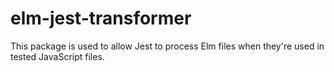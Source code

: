 # elm-jest-transformer
This package is used to allow Jest to process Elm files when they're used in tested JavaScript files.
